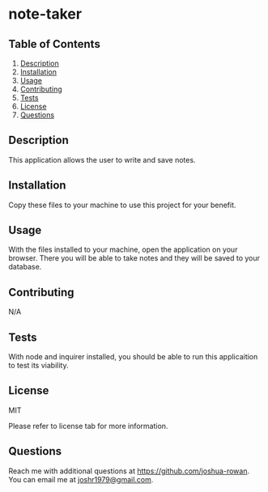 # note-taker

## Table of Contents
1. [Description](#Description)
2. [Installation](#Installation)
3. [Usage](#Usage)
4. [Contributing](#Contributing)
5. [Tests](#Tests)
6. [License](#License)
7. [Questions](#Questions)

## Description

This application allows the user to write and save notes.

## Installation

Copy these files to your machine to use this project for your benefit.

## Usage

With the files installed to your machine, open the application on your browser. There you will be able to take notes and they will be saved to your database.

## Contributing

N/A

## Tests

With node and inquirer installed, you should be able to run this applicaition to test its viability.

## License
MIT

Please refer to license tab for more information.

## Questions

Reach me with additional questions at <https://github.com/joshua-rowan>. 
You can email me at <joshr1979@gmail.com>.
